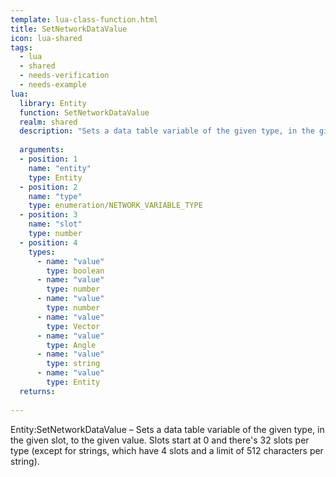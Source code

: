 ```yaml
---
template: lua-class-function.html
title: SetNetworkDataValue
icon: lua-shared
tags:
  - lua
  - shared
  - needs-verification
  - needs-example
lua:
  library: Entity
  function: SetNetworkDataValue
  realm: shared
  description: "Sets a data table variable of the given type, in the given slot, to the given value. Slots start at 0 and there's 32 slots per type (except for strings, which have 4 slots and a limit of 512 characters per string)."
  
  arguments:
  - position: 1
    name: "entity"
    type: Entity
  - position: 2
    name: "type"
    type: enumeration/NETWORK_VARIABLE_TYPE
  - position: 3
    name: "slot"
    type: number
  - position: 4
    types:
      - name: "value"
        type: boolean
      - name: "value"
        type: number
      - name: "value"
        type: number
      - name: "value"
        type: Vector
      - name: "value"
        type: Angle
      - name: "value"
        type: string
      - name: "value"
        type: Entity
  returns:
    
---
```


<div class="lua__search__keywords">
Entity:SetNetworkDataValue &#x2013; Sets a data table variable of the given type, in the given slot, to the given value. Slots start at 0 and there's 32 slots per type (except for strings, which have 4 slots and a limit of 512 characters per string).
</div>
